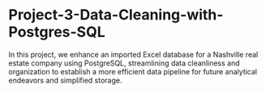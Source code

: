 # Project-3-Data-Cleaning-with-Postgres-SQL

In this project, we enhance an imported Excel database for a Nashville real estate company using PostgreSQL, streamlining data cleanliness and organization to establish a more efficient data pipeline for future analytical endeavors and simplified storage.
